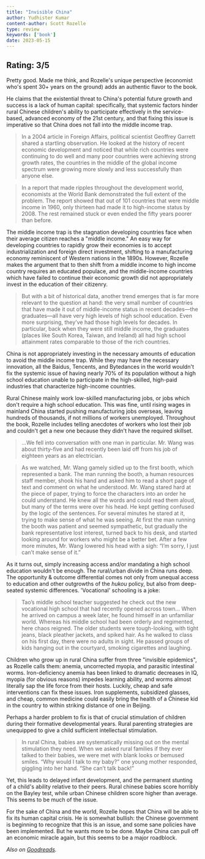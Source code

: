 ```yaml
---
title: "Invisible China"
author: Yudhister Kumar
content-author: Scott Rozelle
type: review
keywords: ['book']
date: 2023-05-15
---
```

## Rating: **3/5**

Pretty good. Made me think, and Rozelle's unique perspective (economist who's spent 30+ years on the ground) adds an authentic flavor to the book.

He claims that the existential threat to China's potential future growth and success is a lack of human capital: specifically, that systemic factors hinder rural Chinese children's ability to participate effectively in the service-based, advanced economy of the 21st century, and that fixing this issue is imperative so that China does not fall into the middle income trap.

> In a 2004 article in Foreign Affairs, political scientist Geoffrey Garrett shared a startling observation. He looked at the history of recent economic development and noticed that while rich countries were continuing to do well and many poor countries were achieving strong growth rates, the countries in the middle of the global income spectrum were growing more slowly and less successfully than anyone else.

> In a report that made ripples throughout the development world, economists at the World Bank demonstrated the full extent of the problem. The report showed that out of 101 countries that were middle income in 1960, only thirteen had made it to high-income status by 2008. The rest remained stuck or even ended the fifty years poorer than before.

The middle income trap is the stagnation developing countries face when their average citizen reaches a "middle income." An easy way for developing countries to rapidly grow their economies is to accept industrialization and foreign direct investment, shifting to a manufacturing economy reminiscent of Western nations in the 1890s. However, Rozelle makes the argument that to then shift from a middle income to high income country requires an educated populace, and the middle-income countries which have failed to continue their economic growth did not appropriately invest in the education of their citizenry.

> But with a bit of historical data, another trend emerges that is far more relevant to the question at hand: the very small number of countries that have made it out of middle-income status in recent decades—the graduates—all have very high levels of high school education. Even more surprising, they’ve had those high levels for decades. In particular, back when they were still middle income, the graduates (places like South Korea, Taiwan, and Ireland) all had high school attainment rates comparable to those of the rich countries.

China is not appropriately investing in the necessary amounts of education to avoid the middle income trap. While they may have the necessary innovation, all the Baidus, Tencents, and Bytedances in the world wouldn't fix the systemic issue of having nearly 70% of its population without a high school education unable to participate in the high-skilled, high-paid industries that characterize high-income countries.

Rural Chinese mainly work low-skilled manufacturing jobs, or jobs which don't require a high school education. This was fine, until rising wages in mainland China started pushing manufacturing jobs overseas, leaving hundreds of thousands, if not millions of workers unemployed. Throughout the book, Rozelle includes telling anecdotes of workers who lost their job and couldn't get a new one because they didn't have the required skillset. 

> ...We fell into conversation with one man in particular. Mr. Wang was about thirty-five and had recently been laid off from his job of eighteen years as an electrician.

> As we watched, Mr. Wang gamely sidled up to the first booth, which represented a bank. The man running the booth, a human resources staff member, shook his hand and asked him to read a short page of text and comment on what he understood. Mr. Wang stared hard at the piece of paper, trying to force the characters into an order he could understand. He knew all the words and could read them aloud, but many of the terms were over his head. He kept getting confused by the logic of the sentences. For several minutes he stared at it, trying to make sense of what he was seeing. At first the man running the booth was patient and seemed sympathetic, but gradually the bank representative lost interest, turned back to his desk, and started looking around for workers who might be a better bet. After a few more minutes, Mr. Wang lowered his head with a sigh: “I’m sorry, I just can’t make sense of it.”


As it turns out, simply increasing access and/or mandating a high school education wouldn't be enough. The rural/urban divide in China runs deep. The opportunity & outcome differential comes not only from unequal access to education and other outgrowths of the *hukou* policy, but also from deep-seated systemic differences. 'Vocational' schooling is a joke:

> Tao’s middle school teacher suggested he check out the new vocational high school that had recently opened across town... When he arrived on campus a week later, he found himself in an unfamiliar world. Whereas his middle school had been orderly and regimented, here chaos reigned. The older students were tough-looking, with tight jeans, black pleather jackets, and spiked hair. As he walked to class on his first day, there were no adults in sight. He passed groups of kids hanging out in the courtyard, smoking cigarettes and laughing.

Children who grow up in rural China suffer from three "invisible epidemics", as Rozelle calls them: anemia, uncorrected myopia, and parasitic intestinal worms. Iron-deficiency anemia has been linked to dramatic decreases in IQ, myopia (for obvious reasons) impedes learning ability, and worms almost literally sap the life force from their hosts. Luckily, cheap and safe interventions can fix these issues. Iron supplements, subsidized glasses, and cheap, common medicine could easily bring the health of a Chinese kid in the country to within striking distance of one in Beijing. 

Perhaps a harder problem to fix is that of crucial stimulation of children during their formative developmental years. Rural parenting strategies are unequipped to give a child sufficient intellectual stimulation. 

> In rural China, babies are systematically missing out on the mental stimulation they need. When we asked rural families if they ever talked to their babies, we were met with blank looks or bemused smiles. “Why would I talk to my baby?” one young mother responded, giggling into her hand. “She can’t talk back!”

Yet, this leads to delayed infant development, and the permanent stunting of a child's ability relative to their peers. Rural chinese babies score horribly on the Bayley test, while urban Chinese children score higher than average. This seems to be much of the issue. 

For the sake of China and the world, Rozelle hopes that China will be able to fix its human capital crisis. He is somewhat bullish: the Chinese government is beginning to recognize that this is an issue, and some sane policies have been implemented. But he wants more to be done. Maybe China can pull off an economic miracle again, but this seems to be a major roadblock.

*Also on [Goodreads](https://www.goodreads.com/review/edit/51941583).*
